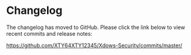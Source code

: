  # Changelog

The changelog has moved to GitHub. Please click the link below to view recent commits and release notes:

https://github.com/XTY64XTY12345/Xdows-Security/commits/master/

